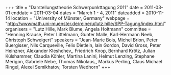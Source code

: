 +++
title = "Darstellungstheorie Schwerpunkttagung 2011"
date = 2011-03-01
enddate = 2011-03-04
dates = "March 1 - 4, 2011"
dateadded = 2010-11-14
location = "University of Münster, Germany"
webpage = "http://wwwmath.uni-muenster.de/reine/u/lutz.hille/SPP-Tagung/index.html"
organisers = "Lutz Hille, Mark Blume, Angela Holtmann"
committee = "Henning Krause, Peter Littelmann, Gunter Malle, Karl-Hermann Neeb, Christoph Schweigert"
speakers = "Jean-Marie Bois, Michel Brion, Peter Buergisser, Nils Carqueville, Felix Dietlein, Iain Gordon, David Gross, Peter Heinzner, Alexander Kleshchev,, Friedrich Knop, Bernhard Krötz, Julian Külshammer, Claudia Köhler, Martina Lanini, Helmut Lenzing, Stephane Merigon, Gabriele Nebe, Thomas Nikolaus,, Markus Perling, Claus Michael Ringel, Alexei Semikhatov, Torsten Wedhorn"
+++
